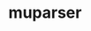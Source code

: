 ---
title: "muparser"
layout: cache
categories: [package, develop]
meta: {"compilers": ["apple-clang@16.0.0", "gcc@11.4.0", "gcc@13.2.0"], "num_specs": 21, "num_specs_by_stack": {"e4s": 10, "ml-darwin-aarch64-mps": 2, "ml-linux-aarch64-cpu": 5, "ml-linux-aarch64-cuda": 5, "ml-linux-x86_64-cpu": 4, "ml-linux-x86_64-cuda": 4, "root": 21}, "oss": ["sequoia", "ubuntu22.04", "ubuntu24.04"], "platforms": ["darwin", "linux"], "stacks": ["e4s", "ml-darwin-aarch64-mps", "ml-linux-aarch64-cpu", "ml-linux-aarch64-cuda", "ml-linux-x86_64-cpu", "ml-linux-x86_64-cuda", "root"], "targets": ["aarch64", "x86_64_v3"], "versions": ["2.3.4"]}
spec_details: [{"compiler": "gcc@13.2.0", "hash": "3wsgqa3muitvvmhnjcimevgzuzihpog6", "os": "ubuntu24.04", "platform": "linux", "size": "-", "stacks": ["ml-linux-x86_64-cpu", "ml-linux-x86_64-cuda", "root"], "target": "x86_64_v3", "variants": ["build_system=cmake", "build_type=Release", "generator=make", "~ipo", "~openmp", "+samples", "+shared", "~wide_char"], "versions": ["2.3.4"]}, {"compiler": "gcc@11.4.0", "hash": "4knxkrwzaqfjiae3e2myn6wqlalmlzzm", "os": "ubuntu22.04", "platform": "linux", "size": "-", "stacks": ["e4s", "root"], "target": "x86_64_v3", "variants": ["build_system=cmake", "build_type=Release", "generator=make", "~ipo", "~openmp", "+samples", "+shared", "~wide_char"], "versions": ["2.3.4"]}, {"compiler": "apple-clang@16.0.0", "hash": "5d25kmtyvbygc2tyclnwhwmzlthk66wv", "os": "sequoia", "platform": "darwin", "size": "-", "stacks": ["ml-darwin-aarch64-mps", "root"], "target": "aarch64", "variants": ["build_system=cmake", "build_type=Release", "generator=make", "~ipo", "~openmp", "+samples", "+shared", "~wide_char"], "versions": ["2.3.4"]}, {"compiler": "gcc@11.4.0", "hash": "ahjdklwjeyhylknp2uqkzk5gpeilpmdv", "os": "ubuntu22.04", "platform": "linux", "size": "-", "stacks": ["e4s", "root"], "target": "x86_64_v3", "variants": ["build_system=cmake", "build_type=Release", "generator=make", "~ipo", "~openmp", "+samples", "+shared", "~wide_char"], "versions": ["2.3.4"]}, {"compiler": "gcc@13.2.0", "hash": "bk4fdrkh6dyrunaf5munxt6eqgyh7eez", "os": "ubuntu24.04", "platform": "linux", "size": "-", "stacks": ["ml-linux-aarch64-cpu", "ml-linux-aarch64-cuda", "root"], "target": "aarch64", "variants": ["build_system=cmake", "build_type=Release", "generator=make", "~ipo", "~openmp", "+samples", "+shared", "~wide_char"], "versions": ["2.3.4"]}, {"compiler": "apple-clang@16.0.0", "hash": "cc4c7565y4t64cbcuwcpulc45zluqbzk", "os": "sequoia", "platform": "darwin", "size": "-", "stacks": ["ml-darwin-aarch64-mps", "root"], "target": "aarch64", "variants": ["build_system=cmake", "build_type=Release", "generator=make", "~ipo", "~openmp", "+samples", "+shared", "~wide_char"], "versions": ["2.3.4"]}, {"compiler": "gcc@13.2.0", "hash": "dfnotecwrqnt4m5azlu2ciudadvg6s4m", "os": "ubuntu24.04", "platform": "linux", "size": "-", "stacks": ["ml-linux-aarch64-cpu", "ml-linux-aarch64-cuda", "root"], "target": "aarch64", "variants": ["build_system=cmake", "build_type=Release", "generator=make", "~ipo", "~openmp", "+samples", "+shared", "~wide_char"], "versions": ["2.3.4"]}, {"compiler": "gcc@11.4.0", "hash": "g5nemxnfesoylv2r67fzr3y7x2hfsep7", "os": "ubuntu22.04", "platform": "linux", "size": "-", "stacks": ["e4s", "root"], "target": "x86_64_v3", "variants": ["build_system=cmake", "build_type=Release", "generator=make", "~ipo", "+openmp", "+samples", "+shared", "~wide_char"], "versions": ["2.3.4"]}, {"compiler": "gcc@13.2.0", "hash": "ijfgf2ibfge5zs4rg62n4vwxms3ddg33", "os": "ubuntu24.04", "platform": "linux", "size": "-", "stacks": ["ml-linux-x86_64-cpu", "ml-linux-x86_64-cuda", "root"], "target": "x86_64_v3", "variants": ["build_system=cmake", "build_type=Release", "generator=make", "~ipo", "~openmp", "+samples", "+shared", "~wide_char"], "versions": ["2.3.4"]}, {"compiler": "gcc@11.4.0", "hash": "ilgkeav2obnuguncgxd47hsubeesyhld", "os": "ubuntu22.04", "platform": "linux", "size": "-", "stacks": ["e4s", "root"], "target": "x86_64_v3", "variants": ["build_system=cmake", "build_type=Release", "generator=make", "~ipo", "+openmp", "+samples", "+shared", "~wide_char"], "versions": ["2.3.4"]}, {"compiler": "gcc@11.4.0", "hash": "k2w3ifoiaeqbusilzl6b3gv62y6cxpr3", "os": "ubuntu22.04", "platform": "linux", "size": "-", "stacks": ["e4s", "root"], "target": "x86_64_v3", "variants": ["build_system=cmake", "build_type=Release", "generator=make", "~ipo", "+openmp", "+samples", "+shared", "~wide_char"], "versions": ["2.3.4"]}, {"compiler": "gcc@13.2.0", "hash": "ke474osl3uw5jiizo2zvk2h6fnwfj6gg", "os": "ubuntu24.04", "platform": "linux", "size": "-", "stacks": ["ml-linux-x86_64-cpu", "ml-linux-x86_64-cuda", "root"], "target": "x86_64_v3", "variants": ["build_system=cmake", "build_type=Release", "generator=make", "~ipo", "~openmp", "+samples", "+shared", "~wide_char"], "versions": ["2.3.4"]}, {"compiler": "gcc@11.4.0", "hash": "n4axaks2qz4elul67wfilixy76m5dbrk", "os": "ubuntu22.04", "platform": "linux", "size": "-", "stacks": ["e4s", "root"], "target": "x86_64_v3", "variants": ["build_system=cmake", "build_type=Release", "generator=make", "~ipo", "+openmp", "+samples", "+shared", "~wide_char"], "versions": ["2.3.4"]}, {"compiler": "gcc@11.4.0", "hash": "nql5awekju62wbzwk72oqhya3tykvwwp", "os": "ubuntu22.04", "platform": "linux", "size": "-", "stacks": ["e4s", "root"], "target": "x86_64_v3", "variants": ["build_system=cmake", "build_type=Release", "generator=make", "~ipo", "~openmp", "+samples", "+shared", "~wide_char"], "versions": ["2.3.4"]}, {"compiler": "gcc@11.4.0", "hash": "pkmzqdulzshmvsvxjckxkmvg5xcaqqo4", "os": "ubuntu22.04", "platform": "linux", "size": "-", "stacks": ["e4s", "root"], "target": "x86_64_v3", "variants": ["build_system=cmake", "build_type=Release", "generator=make", "~ipo", "+openmp", "+samples", "+shared", "~wide_char"], "versions": ["2.3.4"]}, {"compiler": "gcc@11.4.0", "hash": "sl4cnqb2ia2qdtubxg2kumrk66y4szud", "os": "ubuntu22.04", "platform": "linux", "size": "-", "stacks": ["e4s", "root"], "target": "x86_64_v3", "variants": ["build_system=cmake", "build_type=Release", "generator=make", "~ipo", "~openmp", "+samples", "+shared", "~wide_char"], "versions": ["2.3.4"]}, {"compiler": "gcc@13.2.0", "hash": "sxfmrtpab2pwtcgielcee7sqkzwqmmjq", "os": "ubuntu24.04", "platform": "linux", "size": "-", "stacks": ["ml-linux-x86_64-cpu", "ml-linux-x86_64-cuda", "root"], "target": "x86_64_v3", "variants": ["build_system=cmake", "build_type=Release", "generator=make", "~ipo", "~openmp", "+samples", "+shared", "~wide_char"], "versions": ["2.3.4"]}, {"compiler": "gcc@13.2.0", "hash": "tdhrzyydefm3yvsnd2xqqmvcm7n4ilmb", "os": "ubuntu24.04", "platform": "linux", "size": "-", "stacks": ["ml-linux-aarch64-cpu", "ml-linux-aarch64-cuda", "root"], "target": "aarch64", "variants": ["build_system=cmake", "build_type=Release", "generator=make", "~ipo", "~openmp", "+samples", "+shared", "~wide_char"], "versions": ["2.3.4"]}, {"compiler": "gcc@11.4.0", "hash": "udotdiy2suxn7ho5jcj6gn33cttmtzdj", "os": "ubuntu22.04", "platform": "linux", "size": "-", "stacks": ["e4s", "root"], "target": "x86_64_v3", "variants": ["build_system=cmake", "build_type=Release", "generator=make", "~ipo", "+openmp", "+samples", "+shared", "~wide_char"], "versions": ["2.3.4"]}, {"compiler": "gcc@13.2.0", "hash": "zgwy2q3sgml233ox2tznvfwyqpab67zi", "os": "ubuntu24.04", "platform": "linux", "size": "-", "stacks": ["ml-linux-aarch64-cpu", "ml-linux-aarch64-cuda", "root"], "target": "aarch64", "variants": ["build_system=cmake", "build_type=Release", "generator=make", "~ipo", "~openmp", "+samples", "+shared", "~wide_char"], "versions": ["2.3.4"]}, {"compiler": "gcc@13.2.0", "hash": "zp7p74lsvlu66f5dbo3fahbql63uebxk", "os": "ubuntu24.04", "platform": "linux", "size": "-", "stacks": ["ml-linux-aarch64-cpu", "ml-linux-aarch64-cuda", "root"], "target": "aarch64", "variants": ["build_system=cmake", "build_type=Release", "generator=make", "~ipo", "~openmp", "+samples", "+shared", "~wide_char"], "versions": ["2.3.4"]}]
---